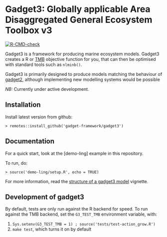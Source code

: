 # Gadget3: Globally applicable Area Disaggregated General Ecosystem Toolbox v3

[![R-CMD-check](https://github.com/gadget-framework/gadget3/workflows/R-CMD-check/badge.svg)](https://github.com/gadget-framework/gadget3/actions)

Gadget3 is a framework for producing marine ecosystem models. Gadget3 creates a
R or [TMB](http://kaskr.github.io/adcomp/_book/Introduction.html) objective
function for you, that can then be optimised with standard tools such as
``nlminb()``.

Gadget3 is primarily designed to produce models matching the behaviour of
[gadget2](https://hafro.github.io/gadget2), although implementing new modelling
systems would be possible

*NB:* Currently under active development.

## Installation

Install latest version from github:

    > remotes::install_github('gadget-framework/gadget3')

## Documentation

For a quick start, look at the [demo-ling] example in this repository.

To run, do:

    > source('demo-ling/setup.R', echo = TRUE)

For more information, read the [structure of a gadget3 model](https://gadget-framework.github.io/gadget3/articles/model_structure.html)
vignette.

## Development of gadget3

By default, tests are only run against the R backend for speed.
To run against the TMB backend, set the ``G3_TEST_TMB`` environment variable, with:

1. ``Sys.setenv(G3_TEST_TMB = 1) ; source('tests/test-action_grow.R')``
2. ``make test``, which turns it on by default
